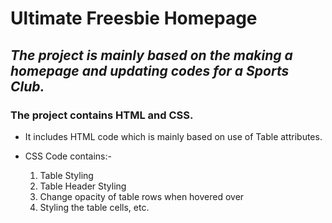 # Ultimate Freesbie Homepage




## *The project is mainly based on the making a homepage and updating codes for a Sports Club.*



### The project contains HTML and CSS.
- It includes HTML code which is mainly based on use of Table attributes.

- CSS Code contains:-
  1. Table Styling
  2. Table Header Styling
  3. Change opacity of table rows when hovered over
  4. Styling the table cells, etc.
   
   
   
